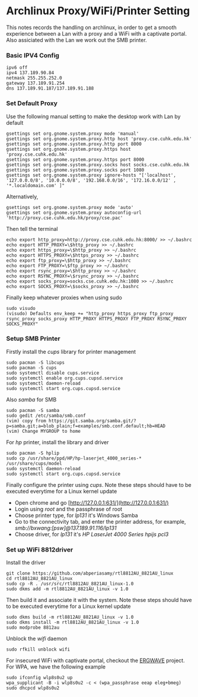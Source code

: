 # Archlinux Proxy/WiFi/Printer Setting

This notes records the handling on archlinux, in order to get a smooth experience between a Lan with a proxy and a WiFi with a captivate portal. Also assiciated with the Lan we work out the SMB printer.

### Basic IPV4 Config
```
ipv6 off
ipv4 137.189.90.84
netmask 255.255.252.0
gateway 137.189.91.254
dns 137.189.91.187/137.189.91.188
```

### Set Default Proxy
Use the following manual setting to make the desktop work with Lan by default
```
gsettings set org.gnome.system.proxy mode 'manual'
gsettings set org.gnome.system.proxy.http host 'proxy.cse.cuhk.edu.hk'
gsettings set org.gnome.system.proxy.http port 8000
gsettings set org.gnome.system.proxy.https host 'proxy.cse.cuhk.edu.hk'
gsettings set org.gnome.system.proxy.https port 8000
gsettings set org.gnome.system.proxy.socks host socks.cse.cuhk.edu.hk
gsettings set org.gnome.system.proxy.socks port 1080
gsettings set org.gnome.system.proxy ignore-hosts "['localhost', '127.0.0.0/8', '10.0.0.0/8', '192.168.0.0/16', '172.16.0.0/12' , '*.localdomain.com' ]"
```
Alternatively,
```
gsettings set org.gnome.system.proxy mode 'auto'
gsettings set org.gnome.system.proxy autoconfig-url 'http://proxy.cse.cuhk.edu.hk/proxy/cse.pac'
```
Then tell the terminal
```
echo export http_proxy=http://proxy.cse.cuhk.edu.hk:8000/ >> ~/.bashrc
echo export HTTP_PROXY=\$http_proxy >> ~/.bashrc
echo export https_proxy=\$http_proxy >> ~/.bashrc
echo export HTTPS_PROXY=\$https_proxy >> ~/.bashrc
echo export ftp_proxy=\$http_proxy >> ~/.bashrc
echo export FTP_PROXY=\$ftp_proxy >> ~/.bashrc
echo export rsync_proxy=\$http_proxy >> ~/.bashrc
echo export RSYNC_PROXY=\$rsync_proxy >> ~/.bashrc
echo export socks_proxy=socks.cse.cuhk.edu.hk:1080 >> ~/.bashrc
echo export SOCKS_PROXY=\$socks_proxy >> ~/.bashrc
```
Finally keep whatever proxies when using sudo
```
sudo visudo
(visudo) Defaults env_keep += "http_proxy https_proxy ftp_proxy rsync_proxy socks_proxy HTTP_PROXY HTTPS_PROXY FTP_PROXY RSYNC_PROXY SOCKS_PROXY"
```

### Setup SMB Printer
Firstly install the *cups* library for printer management
```
sudo pacman -S libcups
sudo pacman -S cups
sudo systemctl disable cups.service
sudo systemctl enable org.cups.cupsd.service
sudo systemctl daemon-reload
sudo systemctl start org.cups.cupsd.service
```
Also *samba* for SMB
```
sudo pacman -S samba
sudo gedit /etc/samba/smb.conf
(vim) copy from https://git.samba.org/samba.git/?p=samba.git;a=blob_plain;f=examples/smb.conf.default;hb=HEAD
(vim) Change MYGROUP to home
```
For *hp* printer, install the library and driver
```
sudo pacman -S hplip
sudo cp /usr/share/ppd/HP/hp-laserjet_4000_series-* /usr/share/cups/model
sudo systemctl daemon-reload
sudo systemctl start org.cups.cupsd.service
```
Finally configure the printer using *cups*. Note these steps should have to be executed everytime for a Linux kernel update
* Open chrome and go [http://127.0.0.1:631/](http://127.0.0.1:631/)
* Login using *root* and the passphrase of root
* Choose printer type, for *lp131* it's Windows Samba
* Go to the connectivity tab, and enter the printer address, for example,  *smb://bxwang:[psw]@137.189.91.116/lp131*
* Choose driver, for *lp131* it's *HP LaserJet 4000 Series hpijs pcl3*

### Set up WiFi 8812driver
Install the driver
```
git clone https://github.com/abperiasamy/rtl8812AU_8821AU_linux
cd rtl8812AU_8821AU_linux
sudo cp -R . /usr/src/rtl8812AU_8821AU_linux-1.0
sudo dkms add -m rtl8812AU_8821AU_linux -v 1.0
```
Then build it and associate it with the system. Note these steps should have to be executed everytime for a Linux kernel update
```
sudo dkms build -m rtl8812AU_8821AU_linux -v 1.0
sudo dkms install -m rtl8812AU_8821AU_linux -v 1.0
sudo modprobe 8812au
```
Unblock the *wifi* daemon
```
sudo rfkill unblock wifi
```
For insecured WiFi with captivate portal, checkout the [ERGWAVE](https://github.com/wangbx66/ergwave) project. For WPA, we have the following example
```
sudo ifconfig wlp8s0u2 up
wpa_supplicant -B -i wlp8s0u2 -c < (wpa_passphrase eeap eleg+bmeg)
sudo dhcpcd wlp8s0u2
```
